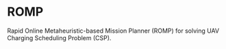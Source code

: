 # ROMP
Rapid Online Metaheuristic-based Mission Planner (ROMP) for solving UAV Charging Scheduling Problem (CSP).
